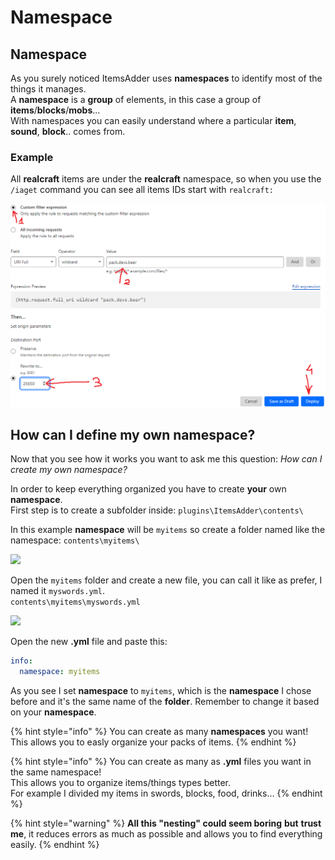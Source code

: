 # Namespace

## Namespace

As you surely noticed ItemsAdder uses **namespaces** to identify most of the things it manages.\
A **namespace** is a **group** of elements, in this case a group of **items**/**blocks**/**mobs**...\
With namespaces you can easily understand where a particular **item**, **sound**, **block**.. comes from.

### Example

All **realcraft** items are under the **realcraft** namespace, so when you use the `/iaget` command you can see all items IDs start with `realcraft:`

![](<../../../.gitbook/assets/image (7).png>)

## How can I define my own namespace?

Now that you see how it works you want to ask me this question: _How can I create my own namespace?_

In order to keep everything organized you have to create **your** own **namespace**.\
First step is to create a subfolder inside: `plugins\ItemsAdder\contents\`

In this example **namespace** will be `myitems` so create a folder named like the namespace: `contents\myitems\`

![](../../../.gitbook/assets/my\_items\_namespace.png)

Open the `myitems` folder and create a new file, you can call it like as prefer, I named it `myswords.yml`.\
`contents\myitems\myswords.yml`

![](../../../.gitbook/assets/my\_swords\_yml.png)

Open the new **.yml** file and paste this:

```yaml
info:
  namespace: myitems
```

As you see I set **namespace** to `myitems`, which is the **namespace** I chose before and it's the same name of the **folder**. Remember to change it based on your **namespace**.

{% hint style="info" %}
You can create as many **namespaces** you want! This allows you to easly organize your packs of items.
{% endhint %}

{% hint style="info" %}
You can create as many as **.yml** files you want in the same namespace!\
This allows you to organize items/things types better.\
For example I divided my items in swords, blocks, food, drinks...
{% endhint %}

{% hint style="warning" %}
**All this "nesting" could seem boring** **but** **trust me**, it reduces errors as much as possible and allows you to find everything easily.
{% endhint %}
